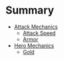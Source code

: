 # Summary

- [Attack Mechanics]()
  - [Attack Speed](./attack_mechanics/attack_speed.md)
  - [Armor](./attack_mechanics/armor.md)
- [Hero Mechanics]()
  - [Gold](./hero_mechanics/gold.md)